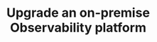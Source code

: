---
title: "Upgrade an on-premise Observability platform"
linkTitle: "Upgrade an on-premise Observability platform"
description: "A guide to upgrade an on-premise observability platform for {{% ctx %}}."
weight: 1000
---